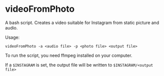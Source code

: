 # videoFromPhoto 

A bash script.
Creates a video suitable for Instagram from static picture and audio.

Usage:

```
videoFromPhoto -a <audio file> -p <photo file> <output file>
```

To run the script, you need ffmpeg installed on your computer.

If a `$INSTAGRAM` is set, the output file will be written to `$INSTAGRAM/<output file>`

